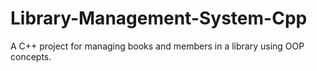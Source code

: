 # Library-Management-System-Cpp
A C++ project for managing books and members in a library using OOP concepts.
